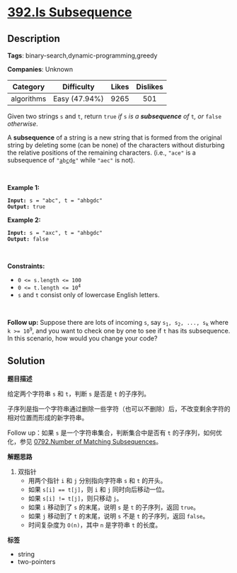 # [392.Is Subsequence](https://leetcode.com/problems/is-subsequence/description/)

## Description

**Tags**: binary-search,dynamic-programming,greedy

**Companies**: Unknown

|  Category  |  Difficulty   | Likes | Dislikes |
| :--------: | :-----------: | :---: | :------: |
| algorithms | Easy (47.94%) | 9265  |   501    |

<p>Given two strings <code>s</code> and <code>t</code>, return <code>true</code><em> if </em><code>s</code><em> is a <strong>subsequence</strong> of </em><code>t</code><em>, or </em><code>false</code><em> otherwise</em>.</p>
<p>A <strong>subsequence</strong> of a string is a new string that is formed from the original string by deleting some (can be none) of the characters without disturbing the relative positions of the remaining characters. (i.e., <code>&quot;ace&quot;</code> is a subsequence of <code>&quot;<u>a</u>b<u>c</u>d<u>e</u>&quot;</code> while <code>&quot;aec&quot;</code> is not).</p>
<p>&nbsp;</p>
<p><strong class="example">Example 1:</strong></p>
<pre><code><strong>Input:</strong> s = "abc", t = "ahbgdc"
<strong>Output:</strong> true</code></pre><p><strong class="example">Example 2:</strong></p>
<pre><code><strong>Input:</strong> s = "axc", t = "ahbgdc"
<strong>Output:</strong> false</code></pre>
<p>&nbsp;</p>
<p><strong>Constraints:</strong></p>
<ul>
  <li><code>0 &lt;= s.length &lt;= 100</code></li>
  <li><code>0 &lt;= t.length &lt;= 10<sup>4</sup></code></li>
  <li><code>s</code> and <code>t</code> consist only of lowercase English letters.</li>
</ul>
<p>&nbsp;</p>
<strong>Follow up:</strong> Suppose there are lots of incoming <code>s</code>, say <code>s<sub>1</sub>, s<sub>2</sub>, ..., s<sub>k</sub></code> where <code>k &gt;= 10<sup>9</sup></code>, and you want to check one by one to see if <code>t</code> has its subsequence. In this scenario, how would you change your code?

## Solution

**题目描述**

给定两个字符串 `s` 和 `t`，判断 `s` 是否是 `t` 的子序列。

子序列是指一个字符串通过删除一些字符（也可以不删除）后，不改变剩余字符的相对位置而形成的新字符串。

Follow up：如果 `s` 是一个字符串集合，判断集合中是否有 `t` 的子序列，如何优化，参见 [0792.Number of Matching Subsequences](./0792.number-of-matching-subsequences.md)。

**解题思路**

1. 双指针
   - 用两个指针 `i` 和 `j` 分别指向字符串 `s` 和 `t` 的开头。
   - 如果 `s[i] == t[j]`，则 `i` 和 `j` 同时向后移动一位。
   - 如果 `s[i] != t[j]`，则只移动 `j`。
   - 如果 `i` 移动到了 `s` 的末尾，说明 `s` 是 `t` 的子序列，返回 `true`。
   - 如果 `j` 移动到了 `t` 的末尾，说明 `s` 不是 `t` 的子序列，返回 `false`。
   - 时间复杂度为 `O(n)`，其中 `n` 是字符串 `t` 的长度。

**标签**

- string
- two-pointers
